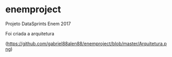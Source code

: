 # enemproject
Projeto DataSprints Enem 2017

Foi criada a arquitetura 

(https://github.com/gabriel88alen88/enemproject/blob/master/Arquitetura.png)


